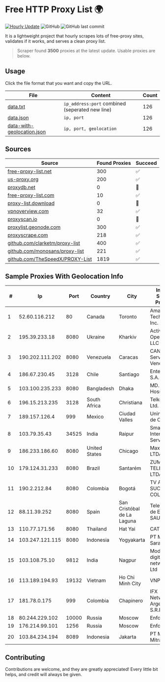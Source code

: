 
# Free HTTP Proxy List 🌍

[![Hourly Update](https://github.com/mertguvencli/http-proxy-list/actions/workflows/main.yml/badge.svg?branch=main)](https://github.com/mertguvencli/http-proxy-list/actions/workflows/main.yml)
![GitHub](https://img.shields.io/github/license/mertguvencli/http-proxy-list)
![GitHub last commit](https://img.shields.io/github/last-commit/mertguvencli/http-proxy-list)

It is a lightweight project that hourly scrapes lots of free-proxy sites, validates if it works, and serves a clean proxy list.


> Scraper found **3500** proxies at the latest update. Usable proxies are below.

## Usage

Click the file format that you want and copy the URL.


|File|Content|Count|
|----|-------|-----|
|[data.txt](https://raw.githubusercontent.com/mertguvencli/http-proxy-list/main/proxy-list/data.txt)|`ip_address:port` combined (seperated new line)|126|
|[data.json](https://raw.githubusercontent.com/mertguvencli/http-proxy-list/main/proxy-list/data.json)|`ip, port`|126|
|[data-with-geolocation.json](https://raw.githubusercontent.com/mertguvencli/http-proxy-list/main/proxy-list/data-with-geolocation.json)|`ip, port, geolocation`|126|

## Sources

|Source|Found Proxies|Succeed|
|------|-------------|-------|
|[free-proxy-list.net](https://free-proxy-list.net)|300|✅|
|[us-proxy.org](https://www.us-proxy.org)|200|✅|
|[proxydb.net](http://proxydb.net)|0|🚫|
|[free-proxy-list.com](https://free-proxy-list.com/?page=&port=&type%5B%5D=http&type%5B%5D=https&up_time=0&search=Search)|10|✅|
|[proxy-list.download](https://www.proxy-list.download/HTTP)|0|🚫|
|[vpnoverview.com](https://vpnoverview.com/privacy/anonymous-browsing/free-proxy-servers)|32|✅|
|[proxyscan.io](https://www.proxyscan.io)|0|🚫|
|[proxylist.geonode.com](https://proxylist.geonode.com/api/proxy-list?limit=300&page=1&sort_by=lastChecked&sort_type=desc&protocols=http,https)|300|✅|
|[proxyscrape.com](https://api.proxyscrape.com/v2/?request=displayproxies&protocol=http&timeout=10000&country=all&ssl=all&anonymity=all)|218|✅|
|[github.com/clarketm/proxy-list](https://raw.githubusercontent.com/clarketm/proxy-list/master/proxy-list-raw.txt)|400|✅|
|[github.com/monosans/proxy-list](https://raw.githubusercontent.com/monosans/proxy-list/main/proxies/http.txt)|221|✅|
|[github.com/TheSpeedX/PROXY-List](https://raw.githubusercontent.com/TheSpeedX/PROXY-List/master/http.txt)|1819|✅|


## Sample Proxies With Geolocation Info

|#|Ip|Port|Country|City|Internet Service Provider|
|-|--|----|-------|----|-------------------------|
|1|52.60.116.212|80|Canada|Toronto|Amazon Technologies Inc.|
|2|195.39.233.18|8080|Ukraine|Kharkiv|Active Operations LLC|
|3|190.202.111.202|8080|Venezuela|Caracas|CANTV Servicios, Venezuela|
|4|186.67.230.45|3128|Chile|Santiago|Entel Chile S.A.|
|5|103.100.235.233|8080|Bangladesh|Dhaka|MD. Belayat Hossain|
|6|196.15.213.235|3128|South Africa|Christiana|Telkom SA Ltd.|
|7|189.157.126.4|999|Mexico|Ciudad Valles|Uninet S.A. de C.V|
|8|103.79.35.43|34525|India|Raipur|Smart Internet Services|
|9|186.233.186.60|8080|United States|Chicago|Maxihost LTDA|
|10|179.124.31.233|8080|Brazil|Santarém|ZUM TELECOM LTDA- ME|
|11|190.2.212.84|8080|Colombia|Bogotá|TV AZTECA SUCURSAL COLOMBIA|
|12|88.11.39.252|8080|Spain|San Cristóbal de La Laguna|Telefonica de Espana SAU|
|13|110.77.171.56|8080|Thailand|Hat Yai|CAT-BB|
|14|103.247.121.115|8080|Indonesia|Yogyakarta|PT Media Sarana Data|
|15|103.108.75.10|9812|India|Nagpur|Modi infonet digital network Pvt Ltd|
|16|113.189.194.93|19132|Vietnam|Ho Chi Minh City|VNPT|
|17|181.78.0.175|999|Colombia|Chapinero|IFX Networks Argentina S.R.L|
|18|80.244.229.102|10000|Russia|Moscow|Enforta-MSK|
|19|176.214.99.101|1256|Russia|Moscow|Enforta-MSK|
|20|103.84.234.194|8089|Indonesia|Jakarta|PT Maxindo Mitra Solusi|



## Contributing

Contributions are welcome, and they are greatly appreciated! Every
little bit helps, and credit will always be given.

